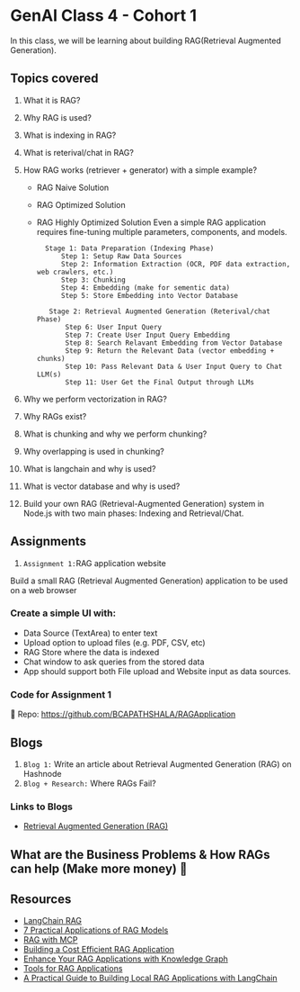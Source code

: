# GenAI Class 4 - Cohort 1

In this class, we will be learning about building RAG(Retrieval Augmented Generation).

## Topics covered

1.  What it is RAG?
2.  Why RAG is used?
3.  What is indexing in RAG?
4.  What is reterival/chat in RAG?
5.  How RAG works (retriever + generator) with a simple example?

    - RAG Naive Solution
    - RAG Optimized Solution
    - RAG Highly Optimized Solution
      Even a simple RAG application requires fine-tuning multiple parameters, components, and models.

            Stage 1: Data Preparation (Indexing Phase)
                Step 1: Setup Raw Data Sources
                Step 2: Information Extraction (OCR, PDF data extraction, web crawlers, etc.)
                Step 3: Chunking
                Step 4: Embedding (make for sementic data)
                Step 5: Store Embedding into Vector Database

             Stage 2: Retrieval Augmented Generation (Reterival/chat Phase)
                 Step 6: User Input Query
                 Step 7: Create User Input Query Embedding
                 Step 8: Search Relavant Embedding from Vector Database
                 Step 9: Return the Relevant Data (vector embedding + chunks)
                 Step 10: Pass Relevant Data & User Input Query to Chat LLM(s)
                 Step 11: User Get the Final Output through LLMs

6.  Why we perform vectorization in RAG?
7.  Why RAGs exist?
8.  What is chunking and why we perform chunking?
9.  Why overlapping is used in chunking?
10. What is langchain and why is used?
11. What is vector database and why is used?
12. Build your own RAG (Retrieval-Augmented Generation) system in Node.js with two main phases: Indexing and Retrieval/Chat.

## Assignments

1. `Assignment 1:`RAG application website

Build a small RAG (Retrieval Augmented Generation) application to be used on a web browser

### Create a simple UI with:

- Data Source (TextArea) to enter text
- Upload option to upload files (e.g. PDF, CSV, etc)
- RAG Store where the data is indexed
- Chat window to ask queries from the stored data
- App should support both File upload and Website input as data sources.

### Code for Assignment 1

📂 Repo: https://github.com/BCAPATHSHALA/RAGApplication

## Blogs

1. `Blog 1:` Write an article about Retrieval Augmented Generation (RAG) on Hashnode
2. `Blog + Research:` Where RAGs Fail?

### Links to Blogs

- [Retrieval Augmented Generation (RAG)](https://bcapathshala.hashnode.dev/practical-guide-to-retrival-augmented-generation-from-scratch)

## What are the Business Problems & How RAGs can help (Make more money) 🎯

## Resources

- [LangChain RAG](https://js.langchain.com/docs/tutorials/rag/)
- [7 Practical Applications of RAG Models](https://hyperight.com/7-practical-applications-of-rag-models-and-their-impact-on-society/)
- [RAG with MCP](https://www.analyticsvidhya.com/blog/2025/06/rag-with-mcp/)
- [Building a Cost Efficient RAG Application](https://ambilio.com/building-a-cost-efficient-rag-application-a-guide-for-enterprises/)
- [Enhance Your RAG Applications with Knowledge Graph](https://www.singlestore.com/blog/enhance-your-rag-applications-with-knowledge-graph-rag/)
- [Tools for RAG Applications](https://www.analyticsvidhya.com/blog/2024/10/tools-for-rag-applications/)
- [A Practical Guide to Building Local RAG Applications with LangChain](https://machinelearningmastery.com/a-practical-guide-to-building-local-rag-applications-with-langchain/)
